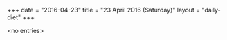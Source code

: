 +++
date = "2016-04-23"
title = "23 April 2016 (Saturday)"
layout = "daily-diet"
+++


\<no entries\>
